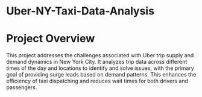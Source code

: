 # Uber-NY-Taxi-Data-Analysis

# Project Overview

This project addresses the challenges associated with Uber trip supply and demand dynamics in New York City. It analyzes trip data across different times of the day and locations to identify and solve issues, with the primary goal of providing surge leads based on demand patterns. This enhances the efficiency of taxi dispatching and reduces wait times for both drivers and passengers.
